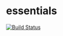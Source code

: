 # essentials

[![Build Status](https://travis-ci.org/jtdsoft/essentials.svg?branch=master)](https://travis-ci.org/jtdsoft/essentials)
